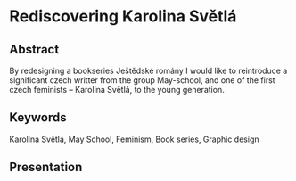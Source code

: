 # Rediscovering Karolina Světlá

## Abstract

By redesigning a bookseries Ještědské romány I would like to reintroduce a significant czech writter from the group May-school, and one of the first czech feminists – Karolina Světlá, to the young generation.

## Keywords

Karolina Světlá, May School, Feminism, Book series, Graphic design

## Presentation


